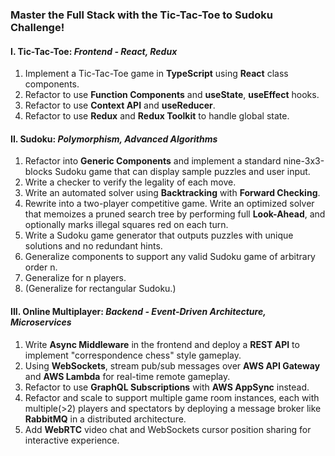 ### Master the Full Stack with the Tic-Tac-Toe to Sudoku Challenge!
#### I. Tic-Tac-Toe: *Frontend - React, Redux*
  1. Implement a Tic-Tac-Toe game in **TypeScript** using **React** class components.
  2. Refactor to use **Function Components** and **useState**, **useEffect** hooks.
  3. Refactor to use **Context API** and **useReducer**.
  4. Refactor to use **Redux** and **Redux Toolkit** to handle global state.
#### II. Sudoku: *Polymorphism, Advanced Algorithms*
  1. Refactor into **Generic Components** and implement a standard nine-3x3-blocks Sudoku game that can display sample puzzles and user input. 
  2. Write a checker to verify the legality of each move. 
  3. Write an automated solver using **Backtracking** with **Forward Checking**.
  4. Rewrite into a two-player competitive game. Write an optimized solver that memoizes a pruned search tree by performing full **Look-Ahead**, and optionally marks illegal squares red on each turn.
  5. Write a Sudoku game generator that outputs puzzles with unique solutions and no redundant hints.
  6. Generalize components to support any valid Sudoku game of arbitrary order n.
  7. Generalize for n players.
  8. (Generalize for rectangular Sudoku.)
#### III. Online Multiplayer: *Backend - Event-Driven Architecture, Microservices*
  1. Write **Async Middleware** in the frontend and deploy a **REST API** to implement "correspondence chess" style gameplay.
  2. Using **WebSockets**, stream pub/sub messages over **AWS API Gateway** and **AWS Lambda** for real-time remote gameplay.
  3. Refactor to use **GraphQL Subscriptions** with **AWS AppSync** instead.
  4. Refactor and scale to support multiple game room instances, each with multiple(>2) players and spectators by deploying a message broker like **RabbitMQ** in a distributed architecture. 
  5. Add **WebRTC** video chat and WebSockets cursor position sharing for interactive experience. 
